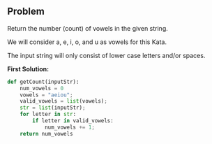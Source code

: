 ## Problem

Return the number (count) of vowels in the given string.

We will consider a, e, i, o, and u as vowels for this Kata.

The input string will only consist of lower case letters and/or spaces.

**First Solution:**
```python
def getCount(inputStr):
    num_vowels = 0
    vowels = "aeiou";
    valid_vowels = list(vowels);
    str = list(inputStr);
    for letter in str:
        if letter in valid_vowels:
            num_vowels += 1;
    return num_vowels     
```
